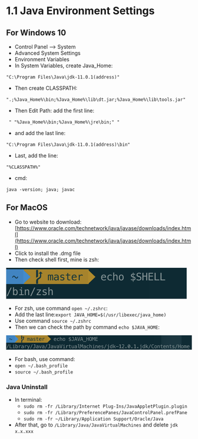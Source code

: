 # 1.1 Java Environment Settings

## For Windows 10

*  Control Panel --&gt; System
*  Advanced System Settings
*  Environment Variables
*  In System Variables, create Java\_Home:

```text
"C:\Program Files\Java\jdk-11.0.1(address)"
```

*  Then create CLASSPATH:

```text
".;%Java_Home%\bin;%Java_Home%\lib\dt.jar;%Java_Home%\lib\tools.jar"
```

*  Then Edit Path: add the first line:

```text
 " "%Java_Home%\bin;%Java_Home%\jre\bin;" "
```

*  and add the last line:

```text
"C:\Program Files\Java\jdk-11.0.1(address)\bin"
```

*  Last, add the line:

```text
"%CLASSPATH%"
```

*  cmd:

```text
java -version; java; javac
```

## For MacOS

* Go to website to download: [https://www.oracle.com/technetwork/java/javase/downloads/index.html](https://www.oracle.com/technetwork/java/javase/downloads/index.html)
* Click to install the .dmg file
* Then check shell first, mine is zsh:

![](../.gitbook/assets/image%20%2853%29.png)

* For zsh, use command `open ~/.zshrc`:
* Add the last line:`export JAVA_HOME=$(/usr/libexec/java_home)`
* Use command `source ~/.zshrc`
* Then we can check the path by command `echo $JAVA_HOME`:

![](../.gitbook/assets/image%20%2836%29.png)

* For bash, use command:
* `open ~/.bash_profile`
* `source ~/.bash_profile`

### Java Uninstall

* In terminal:
  * `sudo rm -fr /Library/Internet Plug-Ins/JavaAppletPlugin.plugin`
  * `sudo rm -fr /Library/PreferencePanes/JavaControlPanel.prefPane`
  * `sudo rm -fr ~/Library/Application Support/Oracle/Java`
* After that, go to `/Library/Java/JavaVirtualMachines` and delete `jdk x.x.xxx`

